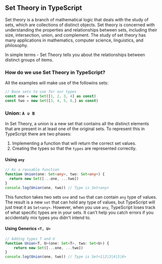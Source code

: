 ## Set Theory in TypeScript
Set theory is a branch of mathematical logic that deals with the study of sets, which are collections of distinct objects. Set theory is concerned with understanding the properties and relationships between sets, including their size, intersection, union, and complement. The study of set theory has many applications in mathematics, computer science, linguistics, and philosophy.

In simple terms - Set Theory tells you about the relationships between distinct groups of items.
### How do we use Set Theory in TypeScript?
All the examples will make use of the followins sets:
```typescript
// Base sets to use for our types
const one = new Set([1, 2, 3, 4] as const)
const two = new Set([3, 4, 5, 6,] as const)
```
### Union: `A ∪ B`
In Set Theory, a union is a new set that contains all the distinct elements that are present in at least one of the original sets. To represent this in TypeScript there are two phases:
1. Implementing a function that will return the correct set values.
2. Creating the types so that the `types` are represented correctly.
#### Using `any`
```ts
// As a reusable function
function Union(one: Set<any>, two: Set<any>) {
  return new Set([...one, ...two])
}
console.log(Union(one, two)) // Type is Set<any>
```
This function takes two sets `one` and `two` that can contain `any` type of values. The result is a new `set` that can hold any type of values, but TypeScript will just treat it as `Set<any>`. However, when you use `any`, TypeScript loses track of what specific types are in your sets. It can't help you catch errors if you accidentally mix types you didn't intend to.
#### Using Generics `<T, U>`
```ts
// Adding types T and U
function Union<T, U>(one: Set<T>, two: Set<U>) {
    return new Set([...one, ...two])
}
console.log(Union(one, two)) // Type is Set<1|2|3|4|5|6>
```
